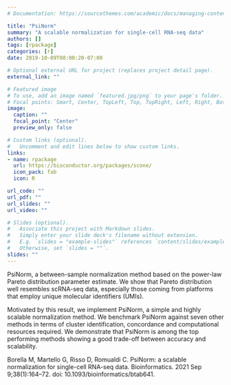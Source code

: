 ```yaml
---
# Documentation: https://sourcethemes.com/academic/docs/managing-content/

title: "PsiNorm"
summary: "A scalable normalization for single-cell RNA-seq data"
authors: []
tags: [rpackage]
categories: [r]
date: 2019-10-09T08:00:20-07:00

# Optional external URL for project (replaces project detail page).
external_link: ""

# Featured image
# To use, add an image named `featured.jpg/png` to your page's folder.
# Focal points: Smart, Center, TopLeft, Top, TopRight, Left, Right, BottomLeft, Bottom, BottomRight.
image:
  caption: ""
  focal_point: "Center"
  preview_only: false

# Custom links (optional).
#   Uncomment and edit lines below to show custom links.
links:
- name: rpackage
  url: https://bioconductor.org/packages/scone/
  icon_pack: fab
  icon: R

url_code: ""
url_pdf: ""
url_slides: ""
url_video: ""

# Slides (optional).
#   Associate this project with Markdown slides.
#   Simply enter your slide deck's filename without extension.
#   E.g. `slides = "example-slides"` references `content/slides/example-slides.md`.
#   Otherwise, set `slides = ""`.
slides: ""
---
```


PsiNorm, a between-sample normalization method based on the power-law Pareto distribution parameter estimate. We show that Pareto distribution well resembles scRNA-seq data, especially those coming from platforms that employ unique molecular identifiers (UMIs). 

Motivated by this result, we implement PsiNorm, a simple and highly scalable normalization method. We benchmark PsiNorm against seven other methods in terms of cluster identification, concordance and computational resources required. We demonstrate that PsiNorm is among the top performing methods showing a good trade-off between accuracy and scalability.

Borella M, Martello G, Risso D, Romualdi C. PsiNorm: a scalable normalization for single-cell RNA-seq data. Bioinformatics. 2021 Sep 9;38(1):164–72. doi: 10.1093/bioinformatics/btab641.
